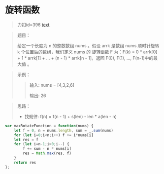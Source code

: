 # 旋转函数
> 力扣id=396 [text](https://leetcode.cn/problems/rotate-function/description/)

> 题目：
>
> 给定一个长度为 n 的整数数组 nums 。假设 arrk 是数组 nums 顺时针旋转 k 个位置后的数组，我们定义 nums 的 旋转函数  F 为：F(k) = 0 * arrk[0] + 1 * arrk[1] + ... + (n - 1) * arrk[n - 1]，返回 F(0), F(1), ..., F(n-1)中的最大值 。

> 示例：
>>输入: nums = [4,3,2,6]
>>
>>输出: 26

> 思路：
> - 找规律: f(n) = f(n - 1) + s(len) - len * a(len - n)

```js
var maxRotateFunction = function(nums) {
    let f = 0, n = nums.length, sum = _.sum(nums)
    for (let i=0;i<n;i++) f += i*nums[i]
    let res = f
    for (let i=n-1;i>0;i--) {
        f += sum - n * nums[i]
        res = Math.max(res, f)
    }
    return res
};
```